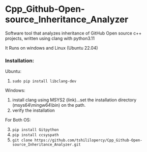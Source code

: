 # Cpp_Github-Open-source_Inheritance_Analyzer

Software tool that analyzes inheritance of GitHub Open source c++ projects, written using clang with python3.11

It Runs on windows and Linux (Ubuntu 22.04)

### Installation:

Ubuntu:

1. `sudo pip install libclang-dev`

Windows:

1. install clang using MSYS2 (link)...set the installation directory (msys64\mingw64\bin) on the path.
2. verify the installation

For Both OS:

3. `pip install Gitpython`
4. `pip install ccsyspath`
5. `git clone https://github.com/tshililopercy/Cpp_Github-Open-source_Inheritance_Analyzer.git`
